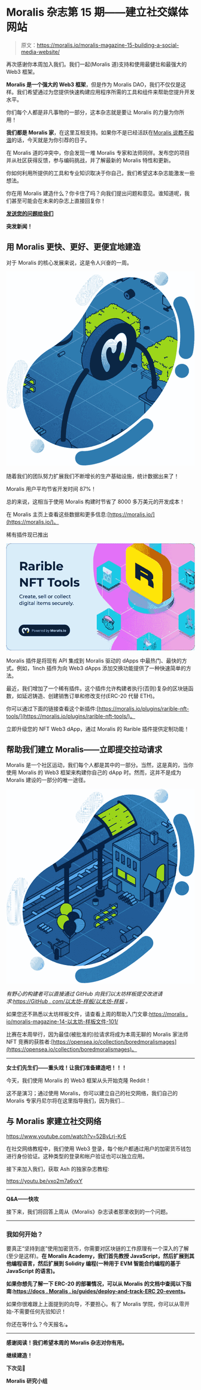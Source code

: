 # Moralis 杂志第 15 期——建立社交媒体网站

> 原文：<https://moralis.io/moralis-magazine-15-building-a-social-media-website/>

再次感谢你本周加入我们。我们一起(Moralis 道)支持和使用最健壮和最强大的 Web3 框架。

**Moralis 是一个强大的 Web3 框架**，但是作为 Moralis DAO，我们不仅仅是这样。我们希望通过为您提供快速构建应用程序所需的工具和组件来帮助您提升开发水平。

你们每个人都是非凡事物的一部分，这本杂志就是要让 Moralis 的力量为你所用！

**我们都是 Moralis 家**，在这里互相支持。如果你不是已经活跃在[Moralis 说教不和谐](https://discord.com/invite/P9N9HF97hH)的话，今天就是为你引荐的日子。

在 Moralis 道的冲突中，你会发现一堆 Moralis 专家和法师同伴。发布您的项目并从社区获得反馈，参与编码挑战，并了解最新的 Moralis 特性和更新。

你如何利用所提供的工具和专业知识取决于你自己，我们希望这本杂志能激发一些想法。

你在用 Moralis 建造什么？你卡住了吗？向我们提出问题和意见。谁知道呢，我们甚至可能会在未来的杂志上直接回复你！

[**发送您的问题给我们**](https://ivanontech.typeform.com/to/R9K5lnGe)

**突发新闻！**

## 用 Moralis 更快、更好、更便宜地建造

对于 Moralis 的核心发展来说，这是令人兴奋的一周。

![](img/842789b18ca87a20cff0a2b23dfb288a.png)

随着我们的团队努力扩展我们不断增长的生产基础设施，统计数据出来了！

Moralis 用户平均节省开发时间 87%！

总的来说，这相当于使用 Moralis 构建时节省了 8000 多万美元的开发成本！

在 Moralis 主页上查看这些数据和更多信息:[https://moralis.io/](https://moralis.io/)。

稀有插件现已推出

![](img/69d5242de03c19e775cb6d7f778ab6bd.png)

Moralis 插件是将现有 API 集成到 Moralis 驱动的 dApps 中最热门、最快的方式。例如，1inch 插件为向 Web3 dApps 添加交换功能提供了一种快速简单的方法。

最近，我们增加了一个稀有插件。这个插件允许构建者执行(否则)复杂的区块链函数，如延迟铸造、创建销售订单和修改支付(ERC-20 代替 ETH)。

你可以通过下面的链接查看这个新插件:[https://moralis.io/plugins/rarible-nft-tools/](https://moralis.io/plugins/rarible-nft-tools/)。

立即升级您的 NFT Web3 dApp，通过 Moralis 的 Rarible 插件提供定制功能！

## 帮助我们建立 Moralis——立即提交拉动请求

Moralis 是一个社区运动，我们每个人都是其中的一部分。当然，这是真的，当你使用 Moralis 的 Web3 框架来构建你自己的 dApp 时。然而，这并不是成为 Moralis 建设的一部分的唯一途径。

![](img/cf4f9336c3da0cb7116d766b0d5e132f.png)

*有野心的构建者可以直接通过 GitHub 向我们以太坊样板提交改进请求:*[*https://GitHub . com/以太坊-样板/以太坊-样板*](https://github.com/ethereum-boilerplate/ethereum-boilerplate) *。*

如果您还不熟悉以太坊样板文件，请查看上周的帮助入门文章:[https://moralis . io/moralis-magazine-14-以太坊-样板文件-101/](https://moralis.io/moralis-magazine-14-ethereum-boilerplate-101/)

比赛在本周举行，因为最佳(被批准的)拉请求将成为本周无聊的 Moralis 家法师 NFT 竞赛的获胜者:[https://opensea.io/collection/boredmoralismages](https://opensea.io/collection/boredmoralismages)。

* * *

**女士们先生们——重头戏！让我们准备建造吧！！！**

今天，我们使用 Moralis 的 Web3 框架从头开始克隆 Reddit！

这不是演习；通过使用 Moralis，你可以建立自己的社交网络，我们自己的 Moralis 专家丹尼尔将在这里指导我们，因为我们…

## **与 Moralis 家建立社交网络**

https://www.youtube.com/watch?v=52BvLrj-KrE

在社交网络教程中，我们使用 Web3 登录，每个帐户都通过用户的加密货币钱包进行身份验证。这种类型的登录和帐户验证也可以独立应用。

接下来加入我们，获取 Ash 的独家杂志教程:

https://youtu.be/vxo2m7a6vxY

* * *

**Q&A——快攻**

接下来，我们将回答上周从《Moralis》杂志读者那里收到的一个问题。

* * *

### 我如何开始？

要真正“坚持到底”使用加密货币，你需要对区块链的工作原理有一个深入的了解(至少是这样)。**在 Moralis Academy，我们首先教授 JavaScript，然后扩展到其他编程语言，然后扩展到 Solidity 编程(一种用于 EVM 智能合约编程的基于 JavaScript 的语言)。**

**如果你想先了解一下 ERC-20 的部署情况，可以从 Moralis 的文档中查阅以下指南:**[**https://docs . Moralis . io/guides/deploy-and-track-ERC 20-events**](https://docs.moralis.io/guides/deploy-and-track-erc20-events)**。**

如果你很难跟上上面提到的向导，不要担心。有了 Moralis 学院，你可以从零开始-不需要任何先验知识！

你还在等什么？今天报名:[](https://academy.moralis.io/pricing/)****。****

* * *

 **感谢阅读！我们希望本周的 Moralis 杂志对你有用。**

**继续建造！**

**下次见💚**

**Moralis 研究小组**